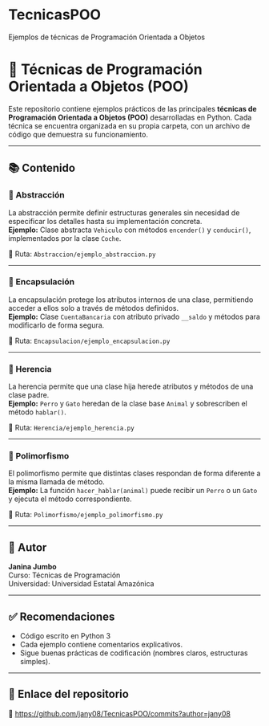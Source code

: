 # TecnicasPOO
Ejemplos de técnicas de Programación Orientada a Objetos
# 🧠 Técnicas de Programación Orientada a Objetos (POO)

Este repositorio contiene ejemplos prácticos de las principales **técnicas de Programación Orientada a Objetos (POO)** desarrolladas en Python. Cada técnica se encuentra organizada en su propia carpeta, con un archivo de código que demuestra su funcionamiento.

---

## 📚 Contenido

### 🔹 Abstracción
La abstracción permite definir estructuras generales sin necesidad de especificar los detalles hasta su implementación concreta.  
**Ejemplo:** Clase abstracta `Vehiculo` con métodos `encender()` y `conducir()`, implementados por la clase `Coche`.

📁 Ruta: `Abstraccion/ejemplo_abstraccion.py`

---

### 🔹 Encapsulación
La encapsulación protege los atributos internos de una clase, permitiendo acceder a ellos solo a través de métodos definidos.  
**Ejemplo:** Clase `CuentaBancaria` con atributo privado `__saldo` y métodos para modificarlo de forma segura.

📁 Ruta: `Encapsulacion/ejemplo_encapsulacion.py`

---

### 🔹 Herencia
La herencia permite que una clase hija herede atributos y métodos de una clase padre.  
**Ejemplo:** `Perro` y `Gato` heredan de la clase base `Animal` y sobrescriben el método `hablar()`.

📁 Ruta: `Herencia/ejemplo_herencia.py`

---

### 🔹 Polimorfismo
El polimorfismo permite que distintas clases respondan de forma diferente a la misma llamada de método.  
**Ejemplo:** La función `hacer_hablar(animal)` puede recibir un `Perro` o un `Gato` y ejecuta el método correspondiente.

📁 Ruta: `Polimorfismo/ejemplo_polimorfismo.py`

---

## 📝 Autor

**Janina Jumbo**  
Curso: Técnicas de Programación  
Universidad: Universidad Estatal Amazónica

---

## ✅ Recomendaciones

- Código escrito en Python 3
- Cada ejemplo contiene comentarios explicativos.
- Sigue buenas prácticas de codificación (nombres claros, estructuras simples).

---

## 📎 Enlace del repositorio

🔗 https://github.com/jany08/TecnicasPOO/commits?author=jany08
